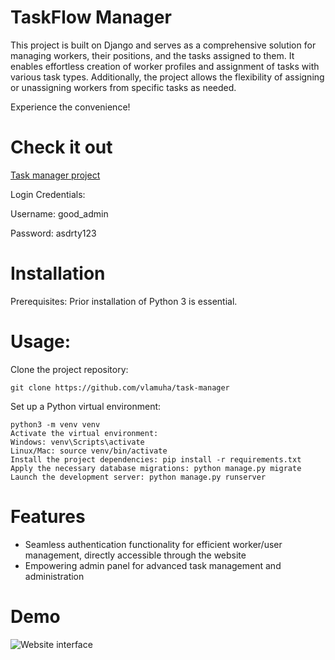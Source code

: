 # TaskFlow Manager

This project is built on Django and serves as a comprehensive solution for managing workers, their positions, and the tasks assigned to them. It enables effortless creation of worker profiles and assignment of tasks with various task types. Additionally, the project allows the flexibility of assigning or unassigning workers from specific tasks as needed.

Experience the convenience!

# Check it out

[Task manager project](https://taskflow-manager.onrender.com/)

Login Credentials:

Username: good_admin

Password: asdrty123

# Installation

Prerequisites: Prior installation of Python 3 is essential.

# Usage:

Clone the project repository:
```shell
git clone https://github.com/vlamuha/task-manager
```
Set up a Python virtual environment:
```shell
python3 -m venv venv
Activate the virtual environment:
Windows: venv\Scripts\activate
Linux/Mac: source venv/bin/activate
Install the project dependencies: pip install -r requirements.txt
Apply the necessary database migrations: python manage.py migrate
Launch the development server: python manage.py runserver
```

# Features

- Seamless authentication functionality for efficient worker/user management, directly accessible through the website
- Empowering admin panel for advanced task management and administration

# Demo

![Website interface](demo.png)